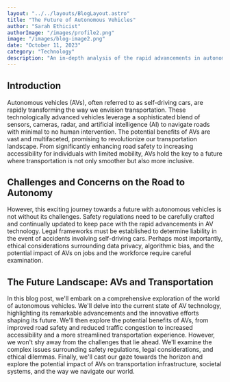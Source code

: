 ```yaml
---
layout: "../../layouts/BlogLayout.astro"
title: "The Future of Autonomous Vehicles"
author: "Sarah Ethicist"
authorImage: "/images/profile2.png"
image: "/images/blog-image2.png"
date: "October 11, 2023"
category: "Technology"
description: "An in-depth analysis of the rapid advancements in autonomous vehicle technology and their impact on transportation."
---
```



## Introduction
Autonomous vehicles (AVs), often referred to as self-driving cars, are rapidly transforming the way we envision transportation. These technologically advanced vehicles leverage a sophisticated blend of sensors, cameras, radar, and artificial intelligence (AI) to navigate roads with minimal to no human intervention. The potential benefits of AVs are vast and multifaceted, promising to revolutionize our transportation landscape. From significantly enhancing road safety to increasing accessibility for individuals with limited mobility, AVs hold the key to a future where transportation is not only smoother but also more inclusive.


## Challenges and Concerns on the Road to Autonomy
However, this exciting journey towards a future with autonomous vehicles is not without its challenges.  Safety regulations need to be carefully crafted and continually updated to keep pace with the rapid advancements in AV technology. Legal frameworks must be established to determine liability in the event of accidents involving self-driving cars. Perhaps most importantly, ethical considerations surrounding data privacy, algorithmic bias, and the potential impact of AVs on jobs and the workforce require careful examination.

## The Future Landscape: AVs and Transportation

In this blog post, we'll embark on a comprehensive exploration of the world of autonomous vehicles. We'll delve into the current state of AV technology, highlighting its remarkable advancements and the innovative efforts shaping its future. We'll then explore the potential benefits of AVs, from improved road safety and reduced traffic congestion to increased accessibility and a more streamlined transportation experience. However, we won't shy away from the challenges that lie ahead. We'll examine the complex issues surrounding safety regulations, legal considerations, and ethical dilemmas. Finally, we'll cast our gaze towards the horizon and explore the potential impact of AVs on transportation infrastructure, societal systems, and the way we navigate our world.